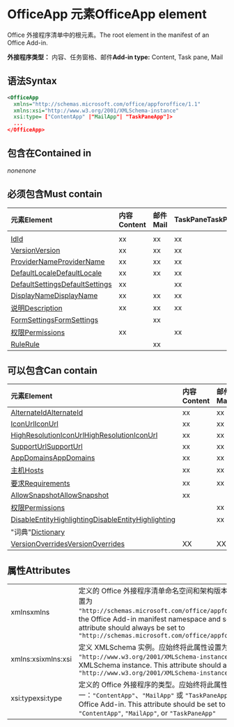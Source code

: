 # <a name="officeapp-element"></a><span data-ttu-id="17630-101">OfficeApp 元素</span><span class="sxs-lookup"><span data-stu-id="17630-101">OfficeApp element</span></span>

<span data-ttu-id="17630-102">Office 外接程序清单中的根元素。</span><span class="sxs-lookup"><span data-stu-id="17630-102">The root element in the manifest of an Office Add-in.</span></span>

<span data-ttu-id="17630-103">**外接程序类型：** 内容、任务窗格、邮件</span><span class="sxs-lookup"><span data-stu-id="17630-103">**Add-in type:** Content, Task pane, Mail</span></span>

## <a name="syntax"></a><span data-ttu-id="17630-104">语法</span><span class="sxs-lookup"><span data-stu-id="17630-104">Syntax</span></span>

```XML
<OfficeApp 
  xmlns="http://schemas.microsoft.com/office/appforoffice/1.1" 
  xmlns:xsi="http://www.w3.org/2001/XMLSchema-instance" 
  xsi:type= ["ContentApp" |"MailApp"| "TaskPaneApp"]>
  ...
</OfficeApp>
```

## <a name="contained-in"></a><span data-ttu-id="17630-105">包含在</span><span class="sxs-lookup"><span data-stu-id="17630-105">Contained in</span></span>

 <span data-ttu-id="17630-106">_none_</span><span class="sxs-lookup"><span data-stu-id="17630-106">_none_</span></span>

## <a name="must-contain"></a><span data-ttu-id="17630-107">必须包含</span><span class="sxs-lookup"><span data-stu-id="17630-107">Must contain</span></span>

|<span data-ttu-id="17630-108">**元素**</span><span class="sxs-lookup"><span data-stu-id="17630-108">**Element**</span></span>|<span data-ttu-id="17630-109">**内容**</span><span class="sxs-lookup"><span data-stu-id="17630-109">**Content**</span></span>|<span data-ttu-id="17630-110">**邮件**</span><span class="sxs-lookup"><span data-stu-id="17630-110">**Mail**</span></span>|<span data-ttu-id="17630-111">**TaskPane**</span><span class="sxs-lookup"><span data-stu-id="17630-111">**TaskPane**</span></span>|
|:-----|:-----|:-----|:-----|
|<span data-ttu-id="17630-112">
  [Id](id.md)</span><span class="sxs-lookup"><span data-stu-id="17630-112">[Id](id.md)</span></span>|<span data-ttu-id="17630-113">x</span><span class="sxs-lookup"><span data-stu-id="17630-113">x</span></span>|<span data-ttu-id="17630-114">x</span><span class="sxs-lookup"><span data-stu-id="17630-114">x</span></span>|<span data-ttu-id="17630-115">x</span><span class="sxs-lookup"><span data-stu-id="17630-115">x</span></span>|
|[<span data-ttu-id="17630-116">Version</span><span class="sxs-lookup"><span data-stu-id="17630-116">Version</span></span>](version.md)|<span data-ttu-id="17630-117">x</span><span class="sxs-lookup"><span data-stu-id="17630-117">x</span></span>|<span data-ttu-id="17630-118">x</span><span class="sxs-lookup"><span data-stu-id="17630-118">x</span></span>|<span data-ttu-id="17630-119">x</span><span class="sxs-lookup"><span data-stu-id="17630-119">x</span></span>|
|[<span data-ttu-id="17630-120">ProviderName</span><span class="sxs-lookup"><span data-stu-id="17630-120">ProviderName</span></span>](providername.md)|<span data-ttu-id="17630-121">x</span><span class="sxs-lookup"><span data-stu-id="17630-121">x</span></span>|<span data-ttu-id="17630-122">x</span><span class="sxs-lookup"><span data-stu-id="17630-122">x</span></span>|<span data-ttu-id="17630-123">x</span><span class="sxs-lookup"><span data-stu-id="17630-123">x</span></span>|
|[<span data-ttu-id="17630-124">DefaultLocale</span><span class="sxs-lookup"><span data-stu-id="17630-124">DefaultLocale</span></span>](defaultlocale.md)|<span data-ttu-id="17630-125">x</span><span class="sxs-lookup"><span data-stu-id="17630-125">x</span></span>|<span data-ttu-id="17630-126">x</span><span class="sxs-lookup"><span data-stu-id="17630-126">x</span></span>|<span data-ttu-id="17630-127">x</span><span class="sxs-lookup"><span data-stu-id="17630-127">x</span></span>|
|[<span data-ttu-id="17630-128">DefaultSettings</span><span class="sxs-lookup"><span data-stu-id="17630-128">DefaultSettings</span></span>](defaultsettings.md)|<span data-ttu-id="17630-129">x</span><span class="sxs-lookup"><span data-stu-id="17630-129">x</span></span>||<span data-ttu-id="17630-130">x</span><span class="sxs-lookup"><span data-stu-id="17630-130">x</span></span>|
|[<span data-ttu-id="17630-131">DisplayName</span><span class="sxs-lookup"><span data-stu-id="17630-131">DisplayName</span></span>](displayname.md)|<span data-ttu-id="17630-132">x</span><span class="sxs-lookup"><span data-stu-id="17630-132">x</span></span>|<span data-ttu-id="17630-133">x</span><span class="sxs-lookup"><span data-stu-id="17630-133">x</span></span>|<span data-ttu-id="17630-134">x</span><span class="sxs-lookup"><span data-stu-id="17630-134">x</span></span>|
|[<span data-ttu-id="17630-135">说明</span><span class="sxs-lookup"><span data-stu-id="17630-135">Description</span></span>](description.md)|<span data-ttu-id="17630-136">x</span><span class="sxs-lookup"><span data-stu-id="17630-136">x</span></span>|<span data-ttu-id="17630-137">x</span><span class="sxs-lookup"><span data-stu-id="17630-137">x</span></span>|<span data-ttu-id="17630-138">x</span><span class="sxs-lookup"><span data-stu-id="17630-138">x</span></span>|
|[<span data-ttu-id="17630-139">FormSettings</span><span class="sxs-lookup"><span data-stu-id="17630-139">FormSettings</span></span>](formsettings.md)||<span data-ttu-id="17630-140">x</span><span class="sxs-lookup"><span data-stu-id="17630-140">x</span></span>||
|[<span data-ttu-id="17630-141">权限</span><span class="sxs-lookup"><span data-stu-id="17630-141">Permissions</span></span>](permissions.md)|<span data-ttu-id="17630-142">x</span><span class="sxs-lookup"><span data-stu-id="17630-142">x</span></span>||<span data-ttu-id="17630-143">x</span><span class="sxs-lookup"><span data-stu-id="17630-143">x</span></span>|
|[<span data-ttu-id="17630-144">Rule</span><span class="sxs-lookup"><span data-stu-id="17630-144">Rule</span></span>](rule.md)||<span data-ttu-id="17630-145">x</span><span class="sxs-lookup"><span data-stu-id="17630-145">x</span></span>||

## <a name="can-contain"></a><span data-ttu-id="17630-146">可以包含</span><span class="sxs-lookup"><span data-stu-id="17630-146">Can contain</span></span>

|<span data-ttu-id="17630-147">**元素**</span><span class="sxs-lookup"><span data-stu-id="17630-147">**Element**</span></span>|<span data-ttu-id="17630-148">**内容**</span><span class="sxs-lookup"><span data-stu-id="17630-148">**Content**</span></span>|<span data-ttu-id="17630-149">**邮件**</span><span class="sxs-lookup"><span data-stu-id="17630-149">**Mail**</span></span>|<span data-ttu-id="17630-150">**TaskPane**</span><span class="sxs-lookup"><span data-stu-id="17630-150">**TaskPane**</span></span>|
|:-----|:-----|:-----|:-----|
|[<span data-ttu-id="17630-151">AlternateId</span><span class="sxs-lookup"><span data-stu-id="17630-151">AlternateId</span></span>](alternateid.md)|<span data-ttu-id="17630-152">x</span><span class="sxs-lookup"><span data-stu-id="17630-152">x</span></span>|<span data-ttu-id="17630-153">x</span><span class="sxs-lookup"><span data-stu-id="17630-153">x</span></span>|<span data-ttu-id="17630-154">x</span><span class="sxs-lookup"><span data-stu-id="17630-154">x</span></span>|
|[<span data-ttu-id="17630-155">IconUrl</span><span class="sxs-lookup"><span data-stu-id="17630-155">IconUrl</span></span>](iconurl.md)|<span data-ttu-id="17630-156">x</span><span class="sxs-lookup"><span data-stu-id="17630-156">x</span></span>|<span data-ttu-id="17630-157">x</span><span class="sxs-lookup"><span data-stu-id="17630-157">x</span></span>|<span data-ttu-id="17630-158">x</span><span class="sxs-lookup"><span data-stu-id="17630-158">x</span></span>|
|[<span data-ttu-id="17630-159">HighResolutionIconUrl</span><span class="sxs-lookup"><span data-stu-id="17630-159">HighResolutionIconUrl</span></span>](highresolutioniconurl.md)|<span data-ttu-id="17630-160">x</span><span class="sxs-lookup"><span data-stu-id="17630-160">x</span></span>|<span data-ttu-id="17630-161">x</span><span class="sxs-lookup"><span data-stu-id="17630-161">x</span></span>|<span data-ttu-id="17630-162">x</span><span class="sxs-lookup"><span data-stu-id="17630-162">x</span></span>|
|[<span data-ttu-id="17630-163">SupportUrl</span><span class="sxs-lookup"><span data-stu-id="17630-163">SupportUrl</span></span>](supporturl.md)|<span data-ttu-id="17630-164">x</span><span class="sxs-lookup"><span data-stu-id="17630-164">x</span></span>|<span data-ttu-id="17630-165">x</span><span class="sxs-lookup"><span data-stu-id="17630-165">x</span></span>|<span data-ttu-id="17630-166">x</span><span class="sxs-lookup"><span data-stu-id="17630-166">x</span></span>|
|[<span data-ttu-id="17630-167">AppDomains</span><span class="sxs-lookup"><span data-stu-id="17630-167">AppDomains</span></span>](appdomains.md)|<span data-ttu-id="17630-168">x</span><span class="sxs-lookup"><span data-stu-id="17630-168">x</span></span>|<span data-ttu-id="17630-169">x</span><span class="sxs-lookup"><span data-stu-id="17630-169">x</span></span>|<span data-ttu-id="17630-170">x</span><span class="sxs-lookup"><span data-stu-id="17630-170">x</span></span>|
|[<span data-ttu-id="17630-171">主机</span><span class="sxs-lookup"><span data-stu-id="17630-171">Hosts</span></span>](hosts.md)|<span data-ttu-id="17630-172">x</span><span class="sxs-lookup"><span data-stu-id="17630-172">x</span></span>|<span data-ttu-id="17630-173">x</span><span class="sxs-lookup"><span data-stu-id="17630-173">x</span></span>|<span data-ttu-id="17630-174">x</span><span class="sxs-lookup"><span data-stu-id="17630-174">x</span></span>|
|[<span data-ttu-id="17630-175">要求</span><span class="sxs-lookup"><span data-stu-id="17630-175">Requirements</span></span>](requirements.md)|<span data-ttu-id="17630-176">x</span><span class="sxs-lookup"><span data-stu-id="17630-176">x</span></span>|<span data-ttu-id="17630-177">x</span><span class="sxs-lookup"><span data-stu-id="17630-177">x</span></span>|<span data-ttu-id="17630-178">x</span><span class="sxs-lookup"><span data-stu-id="17630-178">x</span></span>|
|[<span data-ttu-id="17630-179">AllowSnapshot</span><span class="sxs-lookup"><span data-stu-id="17630-179">AllowSnapshot</span></span>](allowsnapshot.md)|<span data-ttu-id="17630-180">x</span><span class="sxs-lookup"><span data-stu-id="17630-180">x</span></span>|||
|[<span data-ttu-id="17630-181">权限</span><span class="sxs-lookup"><span data-stu-id="17630-181">Permissions</span></span>](permissions.md)||<span data-ttu-id="17630-182">x</span><span class="sxs-lookup"><span data-stu-id="17630-182">x</span></span>||
|[<span data-ttu-id="17630-183">DisableEntityHighlighting</span><span class="sxs-lookup"><span data-stu-id="17630-183">DisableEntityHighlighting</span></span>](disableentityhighlighting.md)||<span data-ttu-id="17630-184">x</span><span class="sxs-lookup"><span data-stu-id="17630-184">x</span></span>||
|<span data-ttu-id="17630-185">"词典"</span><span class="sxs-lookup"><span data-stu-id="17630-185">[Dictionary](dictionary.md)</span></span>|||<span data-ttu-id="17630-186">x</span><span class="sxs-lookup"><span data-stu-id="17630-186">x</span></span>|
|[<span data-ttu-id="17630-187">VersionOverrides</span><span class="sxs-lookup"><span data-stu-id="17630-187">VersionOverrides</span></span>](versionoverrides.md)|<span data-ttu-id="17630-188">X</span><span class="sxs-lookup"><span data-stu-id="17630-188">X</span></span>|<span data-ttu-id="17630-189">X</span><span class="sxs-lookup"><span data-stu-id="17630-189">X</span></span>|<span data-ttu-id="17630-190">X</span><span class="sxs-lookup"><span data-stu-id="17630-190">X</span></span>|

## <a name="attributes"></a><span data-ttu-id="17630-191">属性</span><span class="sxs-lookup"><span data-stu-id="17630-191">Attributes</span></span>

|||
|:-----|:-----|
|<span data-ttu-id="17630-192">xmlns</span><span class="sxs-lookup"><span data-stu-id="17630-192">xmlns</span></span>|<span data-ttu-id="17630-p101">定义的 Office 外接程序清单命名空间和架构版本。应始终将此属性设置为 `"http://schemas.microsoft.com/office/appforoffice/1.1"`</span><span class="sxs-lookup"><span data-stu-id="17630-p101">Defines the Office Add-in manifest namespace and schema version. This attribute should always be set to  `"http://schemas.microsoft.com/office/appforoffice/1.1"`</span></span>|
|<span data-ttu-id="17630-195">xmlns:xsi</span><span class="sxs-lookup"><span data-stu-id="17630-195">xmlns:xsi</span></span>|<span data-ttu-id="17630-p102">定义 XMLSchema 实例。应始终将此属性设置为 `"http://www.w3.org/2001/XMLSchema-instance"`</span><span class="sxs-lookup"><span data-stu-id="17630-p102">Defines the XMLSchema instance. This attribute should always be set to  `"http://www.w3.org/2001/XMLSchema-instance"`</span></span>|
|<span data-ttu-id="17630-198">xsi:type</span><span class="sxs-lookup"><span data-stu-id="17630-198">xsi:type</span></span>|<span data-ttu-id="17630-p103">定义的 Office 外接程序的类型。应始终将此属性设置为下列值之一：`"ContentApp"`、`"MailApp"` 或 `"TaskPaneApp"`</span><span class="sxs-lookup"><span data-stu-id="17630-p103">Defines the kind of Office Add-in. This attribute should be set to one of:  `"ContentApp"`,  `"MailApp"`, or  `"TaskPaneApp"`</span></span>|

